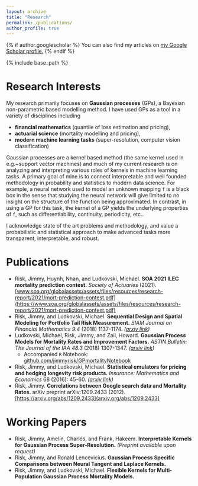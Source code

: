 ```yaml
---
layout: archive
title: "Research"
permalink: /publications/
author_profile: true
---
```


{% if author.googlescholar %}
  You can also find my articles on <u><a href="{{author.googlescholar}}">my Google Scholar profile</a>.</u>
{% endif %}

{% include base_path %}

# Research Interests

My research primarily focuses on **Gaussian processes** (GPs), a Bayesian non-parametric based modelling method.  I have used GPs as a tool in a variety of disciplines including

* **financial mathematics** (quantile of loss estimation and pricing), 
* **actuarial science** (mortality modelling and pricing), 
* **modern machine learning tasks** (super-resolution, computer vision classification) 

Gaussian processes are a kernel based method (the same kernel used in e.g.~support vector machines) and much of my current research is on analyzing and interpreting various roles of kernels in machine learning tasks.  A primary goal of mine is to connect interpretable and well founded methodology in probability and statistics to modern data science.  For example, a neural network used to model an unknown mapping ``f`` is a black box in the sense that studying the neural network will give limited to no insight on the structure of the function being approximated.  In contrast, in using a GP for this task, the kernel of a GP yields the underlying properties of ``f``, such as differentiability, continuity, periodicity, etc..  

I acknowledge state of the art problems and methodology, and value a probabilistic and statistical approach to make advanced tasks more transparent, interpretable, and robust.

# Publications

* Risk, Jimmy, Huynh, Nhan, and Ludkovski, Michael.  **SOA 2021 ILEC mortality prediction contest.**  *Society of Actuaries* (2021). [www.soa.org/globalassets/assets/files/resources/research-report/2021/mort-prediction-contest.pdf](https://www.soa.org/globalassets/assets/files/resources/research-report/2021/mort-prediction-contest.pdf)
* Risk, Jimmy, and Ludkovski, Michael. **Sequential Design and Spatial Modeling for Portfolio Tail Risk Measurement.** *SIAM Journal on Financial Mathematics 9.4* (2018) 1137-1174. *([arxiv link](https://arxiv.org/pdf/1710.05204.pdf))*
* Ludkovski, Michael, Risk, Jimmy, and Zail, Howard. **Gaussian Process Models for Mortality Rates and Improvement Factors.** *ASTIN Bulletin: The Journal of the IAA 48.3*  (2018) 1307-1347. *([arxiv link](https://arxiv.org/pdf/1608.08291.pdf))*
  * Accompanied ``R`` Notebook: [github.com/jimmyrisk/GPmortalityNotebook](https://github.com/jimmyrisk/GPmortalityNotebook)
* Risk, Jimmy, and Ludkovski, Michael. **Statistical emulators for pricing and hedging longevity risk products.** *Insurance: Mathematics and Economics* 68 (2016): 45-60. *([arxiv link](https://arxiv.org/pdf/1508.00310.pdf))*
* Risk, Jimmy.  **Correlations between Google search data and Mortality Rates.** arXiv preprint arXiv:1209.2433 (2012).  [https://arxiv.org/abs/1209.2433](arxiv.org/abs/1209.2433)


# Working Papers

* Risk, Jimmy, Amelin, Charles, and Frank, Hakeem.  **Interpretable Kernels for Gaussian Process Super-Resolution.** *(Preprint available upon request)*
* Risk, Jimmy, and Ronald Lencevicius.  **Gaussian Process Specific Comparisons between Neural Tangent and Laplace Kernels.**
* Risk, Jimmy, and Ludkovski, Michael.  **Flexible Kernels for Multi-Population Gaussian Process Mortality Models.**
